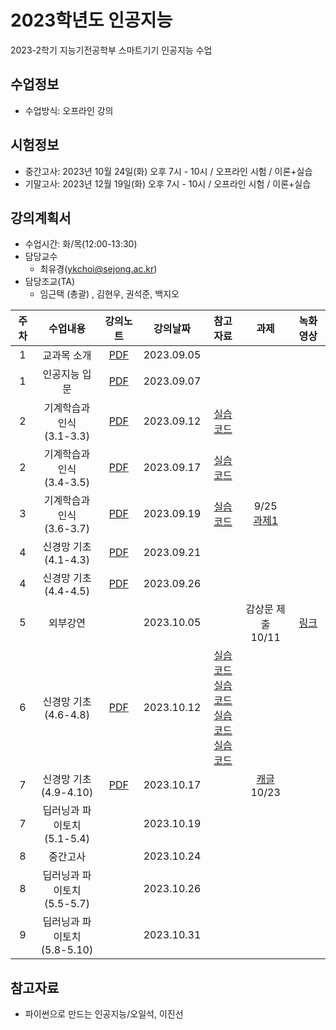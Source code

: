 # 2023학년도 인공지능
2023-2학기 지능기전공학부 스마트기기 인공지능 수업

## 수업정보
- 수업방식: 오프라인 강의

## 시험정보
- 중간고사: 2023년 10월 24일(화) 오후 7시 - 10시 / 오프라인 시험 / 이론+실습
- 기말고사: 2023년 12월 19일(화) 오후 7시 - 10시 / 오프라인 시험 / 이론+실습

## 강의계획서
- 수업시간: 화/목(12:00-13:30) 
- 담당교수
  - 최유경(ykchoi@sejong.ac.kr)
- 담당조교(TA)
  - 임근택 (총괄) , 김현우, 권석준, 백지오



| 주차 | 수업내용 | 강의노트 | 강의날짜 | 참고자료 | 과제 | 녹화영상 | 
|:---:|:---:|:---:|:---:|:---:|:---:|:---:|
| 1 | 교과목 소개 | [PDF](https://github.com/sejongresearch/2023.AI/blob/main/LectureNotes/%5B%E1%84%8B%E1%85%B5%E1%86%AB%E1%84%80%E1%85%A9%E1%86%BC%E1%84%8C%E1%85%B5%E1%84%82%E1%85%B3%E1%86%BC%5D%5B1%E1%84%8C%E1%85%AE%E1%84%8E%E1%85%A1%5D%20%E1%84%80%E1%85%AA%E1%84%86%E1%85%A9%E1%86%A8%E1%84%89%E1%85%A9%E1%84%80%E1%85%A2%201%E1%84%87%E1%85%AE%20(2023).pdf) | 2023.09.05 |  | |  | 
| 1 | 인공지능 입문 | [PDF](https://github.com/sejongresearch/2023.AI/blob/main/LectureNotes/%5B%E1%84%8B%E1%85%B5%E1%86%AB%E1%84%80%E1%85%A9%E1%86%BC%E1%84%8C%E1%85%B5%E1%84%82%E1%85%B3%E1%86%BC%5D%5B1%E1%84%8C%E1%85%AE%E1%84%8E%E1%85%A1%5D%20%E1%84%8B%E1%85%B5%E1%86%AB%E1%84%80%E1%85%A9%E1%86%BC%E1%84%8C%E1%85%B5%E1%84%82%E1%85%B3%E1%86%BC%20%E1%84%89%E1%85%B5%E1%84%8C%E1%85%A1%E1%86%A8%E1%84%92%E1%85%A1%E1%84%80%E1%85%B5(2023).pdf) | 2023.09.07 |  | |   | 
| 2 | 기계학습과 인식 <br>(3.1-3.3) | [PDF](https://github.com/sejongresearch/2023.AI/blob/main/LectureNotes/%5B%E1%84%8B%E1%85%B5%E1%86%AB%E1%84%80%E1%85%A9%E1%86%BC%E1%84%8C%E1%85%B5%E1%84%82%E1%85%B3%E1%86%BC%5D%5B2%E1%84%8C%E1%85%AE%E1%84%8E%E1%85%A1%5D%20%E1%84%80%E1%85%B5%E1%84%80%E1%85%A8%E1%84%92%E1%85%A1%E1%86%A8%E1%84%89%E1%85%B3%E1%86%B8%E1%84%80%E1%85%AA%20%E1%84%8B%E1%85%B5%E1%86%AB%E1%84%89%E1%85%B5%E1%86%A8.pdf) | 2023.09.12  | [실습코드](https://www.kaggle.com/yukyungchoi/2023-ai-w2-p1)|  |   | 
| 2 | 기계학습과 인식 <br>(3.4-3.5)  | [PDF](https://github.com/sejongresearch/2023.AI/blob/main/LectureNotes/%5B%E1%84%8B%E1%85%B5%E1%86%AB%E1%84%80%E1%85%A9%E1%86%BC%E1%84%8C%E1%85%B5%E1%84%82%E1%85%B3%E1%86%BC%5D%5B2%E1%84%8C%E1%85%AE%E1%84%8E%E1%85%A1%5D%20%E1%84%80%E1%85%B5%E1%84%80%E1%85%A8%E1%84%92%E1%85%A1%E1%86%A8%E1%84%89%E1%85%B3%E1%86%B8%E1%84%80%E1%85%AA%20%E1%84%8B%E1%85%B5%E1%86%AB%E1%84%89%E1%85%B5%E1%86%A8.pdf) |2023.09.17 | [실습코드](https://www.kaggle.com/yukyungchoi/2023-ai-w2-p2) |  |   | 
| 3 | 기계학습과 인식 <br>(3.6-3.7)  | [PDF](https://github.com/sejongresearch/2023.AI/blob/main/LectureNotes/%5B%E1%84%8B%E1%85%B5%E1%86%AB%E1%84%80%E1%85%A9%E1%86%BC%E1%84%8C%E1%85%B5%E1%84%82%E1%85%B3%E1%86%BC%5D%5B2%E1%84%8C%E1%85%AE%E1%84%8E%E1%85%A1%5D%20%E1%84%80%E1%85%B5%E1%84%80%E1%85%A8%E1%84%92%E1%85%A1%E1%86%A8%E1%84%89%E1%85%B3%E1%86%B8%E1%84%80%E1%85%AA%20%E1%84%8B%E1%85%B5%E1%86%AB%E1%84%89%E1%85%B5%E1%86%A8.pdf) |2023.09.19 | [실습코드](https://www.kaggle.com/yukyungchoi/2023-ai-w2-p3) | 9/25 <br> [과제1](https://github.com/sejongresearch/2023.AI/blob/main/HW/w2am1.md) | 
| 4 | 신경망 기초 <br>(4.1-4.3) | [PDF](https://github.com/sejongresearch/2023.AI/blob/main/LectureNotes/%5B%E1%84%8B%E1%85%B5%E1%86%AB%E1%84%80%E1%85%A9%E1%86%BC%E1%84%8C%E1%85%B5%E1%84%82%E1%85%B3%E1%86%BC%5D%5B3%E1%84%8C%E1%85%AE%E1%84%8E%E1%85%A1%5D%20%E1%84%89%E1%85%B5%E1%86%AB%E1%84%80%E1%85%A7%E1%86%BC%E1%84%86%E1%85%A1%E1%86%BC%E1%84%80%E1%85%B5%E1%84%8E%E1%85%A9.pdf) | 2023.09.21 | | |   | 
| 4 | 신경망 기초 <br>(4.4-4.5) | [PDF](https://github.com/sejongresearch/2023.AI/blob/main/LectureNotes/%5B%E1%84%8B%E1%85%B5%E1%86%AB%E1%84%80%E1%85%A9%E1%86%BC%E1%84%8C%E1%85%B5%E1%84%82%E1%85%B3%E1%86%BC%5D%5B3%E1%84%8C%E1%85%AE%E1%84%8E%E1%85%A1%5D%20%E1%84%89%E1%85%B5%E1%86%AB%E1%84%80%E1%85%A7%E1%86%BC%E1%84%86%E1%85%A1%E1%86%BC%E1%84%80%E1%85%B5%E1%84%8E%E1%85%A9.pdf) | 2023.09.26 |  | |   | 
| 5 | 외부강연 | | 2023.10.05 |  | 감상문 제출 <br> 10/11 | [링크](https://youtu.be/QiZ6GhXKRbI)  | 
| 6 | 신경망 기초 <br>(4.6-4.8) |[PDF](https://github.com/sejongresearch/2023.AI/blob/main/LectureNotes/%5B%E1%84%8B%E1%85%B5%E1%86%AB%E1%84%80%E1%85%A9%E1%86%BC%E1%84%8C%E1%85%B5%E1%84%82%E1%85%B3%E1%86%BC%5D%5B3%E1%84%8C%E1%85%AE%E1%84%8E%E1%85%A1%5D%20%E1%84%89%E1%85%B5%E1%86%AB%E1%84%80%E1%85%A7%E1%86%BC%E1%84%86%E1%85%A1%E1%86%BC%E1%84%80%E1%85%B5%E1%84%8E%E1%85%A9.pdf) | 2023.10.12 | [실습코드](https://www.kaggle.com/yukyungchoi/2023-ai-w3-p1/) <br> [실습코드](https://www.kaggle.com/yukyungchoi/2023-ai-w3-p2/) <br> [실습코드](https://www.kaggle.com/yukyungchoi/2023-ai-w3-p3/) <br> [실습코드](https://www.kaggle.com/yukyungchoi/2023-ai-w3-p4/) |  |   | 
| 7 | 신경망 기초 <br>(4.9-4.10) |[PDF](https://github.com/sejongresearch/2023.AI/blob/main/LectureNotes/%5B%E1%84%8B%E1%85%B5%E1%86%AB%E1%84%80%E1%85%A9%E1%86%BC%E1%84%8C%E1%85%B5%E1%84%82%E1%85%B3%E1%86%BC%5D%5B3%E1%84%8C%E1%85%AE%E1%84%8E%E1%85%A1%5D%20%E1%84%89%E1%85%B5%E1%86%AB%E1%84%80%E1%85%A7%E1%86%BC%E1%84%86%E1%85%A1%E1%86%BC%E1%84%80%E1%85%B5%E1%84%8E%E1%85%A9.pdf) | 2023.10.17 | |   [캐글](https://www.kaggle.com/competitions/2023-2aiw7p1-mnist) <br> 10/23 | |
| 7 | 딥러닝과 파이토치 <br> (5.1-5.4)|  | 2023.10.19 |  | |  | 
| 8 | 중간고사 |  | 2023.10.24 |  | |  | 
| 8 | 딥러닝과 파이토치 <br> (5.5-5.7) |  | 2023.10.26 |  | |  | 
| 9 | 딥러닝과 파이토치 <br> (5.8-5.10) |  | 2023.10.31 |  | |  | 




## 참고자료
- 파이썬으로 만드는 인공지능/오일석, 이진선
